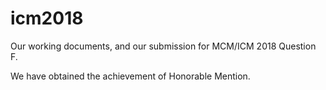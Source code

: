 # icm2018
Our working documents, and our submission for MCM/ICM 2018 Question F.

We have obtained the achievement of Honorable Mention.
